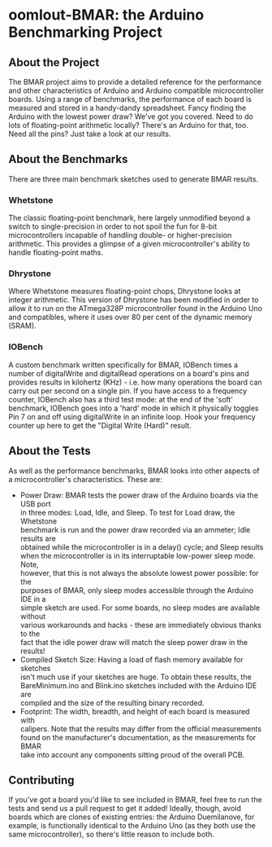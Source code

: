 # oomlout-BMAR: the Arduino Benchmarking Project

## About the Project
The BMAR project aims to provide a detailed reference for the performance
and other characteristics of Arduino and Arduino compatible microcontroller
boards. Using a range of benchmarks, the performance of each board is measured
and stored in a handy-dandy spreadsheet. Fancy finding the Arduino with the
lowest power draw? We've got you covered. Need to do lots of floating-point
arithmetic locally? There's an Arduino for that, too. Need all the pins? Just
take a look at our results.

## About the Benchmarks
There are three main benchmark sketches used to generate BMAR results.

### Whetstone
The classic floating-point benchmark, here largely unmodified beyond a switch
to single-precision in order to not spoil the fun for 8-bit microcontrollers
incapable of handling double- or higher-precision arithmetic. This provides a
glimpse of a given microcontroller's ability to handle floating-point maths.

### Dhrystone
Where Whetstone measures floating-point chops, Dhrystone looks at integer
arithmetic. This version of Dhrystone has been modified in order to allow it
to run on the ATmega328P microcontroller found in the Arduino Uno and
compatibles, where it uses over 80 per cent of the dynamic memory (SRAM).

### IOBench
A custom benchmark written specifically for BMAR, IOBench times a number of
digitalWrite and digitalRead operations on a board's pins and provides results
in kilohertz (KHz) - i.e. how many operations the board can carry out per second
on a single pin. If you have access to a frequency counter, IOBench also has a
third test mode: at the end of the 'soft' benchmark, IOBench goes into a 'hard'
mode in which it physically toggles Pin 7 on and off using digitalWrite in an
infinite loop. Hook your frequency counter up here to get the "Digital Write
(Hard)" result.

## About the Tests
As well as the performance benchmarks, BMAR looks into other aspects of a
microcontroller's characteristics. These are:

* Power Draw: BMAR tests the power draw of the Arduino boards via the USB port  
  in three modes: Load, Idle, and Sleep. To test for Load draw, the Whetstone  
  benchmark is run and the power draw recorded via an ammeter; Idle results are  
  obtained while the microcontroller is in a delay() cycle; and Sleep results  
  when the microcontroller is in its interruptable low-power sleep mode. Note,  
  however, that this is not always the absolute lowest power possible: for the  
  purposes of BMAR, only sleep modes accessible through the Arduino IDE in a  
  simple sketch are used. For some boards, no sleep modes are available without  
  various workarounds and hacks - these are immediately obvious thanks to the  
  fact that the idle power draw will match the sleep power draw in the results!
* Compiled Sketch Size: Having a load of flash memory available for sketches  
  isn't much use if your sketches are huge. To obtain these results, the  
  BareMinimum.ino and Blink.ino sketches included with the Arduino IDE are  
  compiled and the size of the resulting binary recorded.
* Footprint: The width, breadth, and height of each board is measured with  
  calipers. Note that the results may differ from the official measurements  
  found on the manufacturer's documentation, as the measurements for BMAR  
  take into account any components sitting proud of the overall PCB.

## Contributing
If you've got a board you'd like to see included in BMAR, feel free to run the
tests and send us a pull request to get it added! Ideally, though, avoid boards
which are clones of existing entries: the Arduino Duemilanove, for example, is
functionally identical to the Arduino Uno (as they both use the same
microcontroller), so there's little reason to include both.

